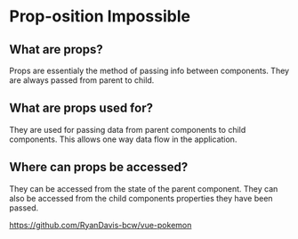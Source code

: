 # Prop-osition Impossible

## What are props?
Props are essentialy the method of passing info between components. They are always passed from parent to child.
## What are props used for?
They are used for passing data from parent components to child components. This allows one way data flow in the application.
## Where can props be accessed?
They can be accessed from the state of the parent component. They can also be accessed from the child components properties they have been passed.


https://github.com/RyanDavis-bcw/vue-pokemon